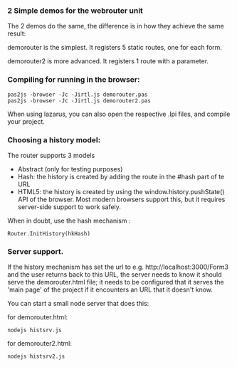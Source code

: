 ### 2 Simple demos for the webrouter unit

The 2 demos do the same, the difference is in how they achieve the same result:

demorouter is the simplest. It registers 5 static routes, one for each form.

demorouter2 is more advanced. It registers 1 route with a parameter.


### Compiling for running in the browser:

```
pas2js -browser -Jc -Jirtl.js demorouter.pas
pas2js -browser -Jc -Jirtl.js demorouter2.pas
``` 

When using lazarus, you can also open the respective .lpi files,
and compile your project.

### Choosing a history model:
The router supports 3 models
- Abstract (only for testing purposes)
- Hash: the history is created by adding the route in the #hash part of te URL
- HTML5: the history is created by using the window.history.pushState() API of the browser.
  Most modern browsers support this, but it requires server-side support to work safely.

When in doubt, use the hash mechanism :
```
Router.InitHistory(hkHash)  
```

### Server support.
If the history mechanism has set the url to e.g. http://localhost:3000/Form3
and the user returns back to this URL, the server needs to know it should serve the demorouter.html file;
it needs to be configured that it serves the 'main page' of the project
if it encounters an URL that it doesn't know.

You can start a small node server that does this:

for demorouter.html:
```
nodejs histsrv.js
```

for demorouter2.html:
```
nodejs histsrv2.js
```
